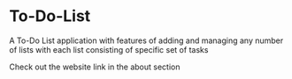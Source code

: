 # To-Do-List
A To-Do List application with features of adding and managing any number of lists with each list consisting of specific set of tasks

Check out the website link in the about section
